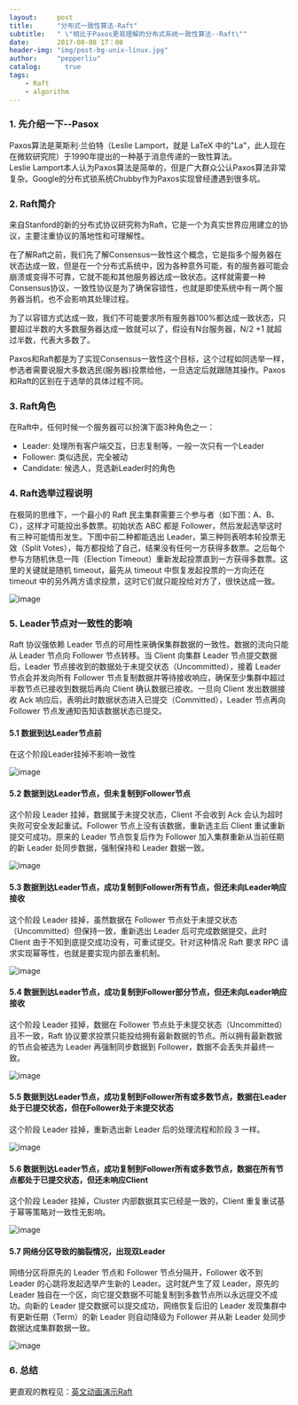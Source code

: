 ```yaml
---
layout:     post
title:      "分布式一致性算法-Raft"
subtitle:   " \"相比于Paxos更易理解的分布式系统一致性算法--Raft\""
date:       2017-08-08 17：08
header-img: "img/post-bg-unix-linux.jpg"
author:     "pepperliu"
catalog:      true
tags:
    - Raft
    - algorithm
---
```


### 1. 先介绍一下--Pasox

Paxos算法是莱斯利·兰伯特（Leslie Lamport，就是 LaTeX 中的"La"，此人现在在微软研究院）于1990年提出的一种基于消息传递的一致性算法。  
Leslie Lamport本人认为Paxos算法是简单的，但是广大群众公认Paxos算法非常复杂。Google的分布式锁系统Chubby作为Paxos实现曾经遭遇到很多坑。

### 2. Raft简介

来自Stanford的新的分布式协议研究称为Raft，它是一个为真实世界应用建立的协议，主要注重协议的落地性和可理解性。

在了解Raft之前，我们先了解Consensus一致性这个概念，它是指多个服务器在状态达成一致，但是在一个分布式系统中，因为各种意外可能，有的服务器可能会崩溃或变得不可靠，它就不能和其他服务器达成一致状态。这样就需要一种Consensus协议，一致性协议是为了确保容错性，也就是即使系统中有一两个服务器当机，也不会影响其处理过程。

为了以容错方式达成一致，我们不可能要求所有服务器100%都达成一致状态，只要超过半数的大多数服务器达成一致就可以了，假设有N台服务器，N/2 +1 就超过半数，代表大多数了。

Paxos和Raft都是为了实现Consensus一致性这个目标，这个过程如同选举一样，参选者需要说服大多数选民(服务器)投票给他，一旦选定后就跟随其操作。Paxos和Raft的区别在于选举的具体过程不同。

### 3. Raft角色

在Raft中，任何时候一个服务器可以扮演下面3种角色之一：

- Leader: 处理所有客户端交互，日志复制等，一般一次只有一个Leader
- Follower: 类似选民，完全被动
- Candidate: 候选人，竞选新Leader时的角色

### 4. Raft选举过程说明

在极简的思维下，一个最小的 Raft 民主集群需要三个参与者（如下图：A、B、C），这样才可能投出多数票。初始状态 ABC 都是 Follower，然后发起选举这时有三种可能情形发生。下图中前二种都能选出 Leader，第三种则表明本轮投票无效（Split Votes），每方都投给了自己，结果没有任何一方获得多数票。之后每个参与方随机休息一阵（Election Timeout）重新发起投票直到一方获得多数票。这里的关键就是随机 timeout，最先从 timeout 中恢复发起投票的一方向还在 timeout 中的另外两方请求投票，这时它们就只能投给对方了，很快达成一致。

![image](http://blog.lpc-win32.com/img/2017-08-08/raft-01.png)

### 5. Leader节点对一致性的影响

Raft 协议强依赖 Leader 节点的可用性来确保集群数据的一致性。数据的流向只能从 Leader 节点向 Follower 节点转移。当 Client 向集群 Leader 节点提交数据后，Leader 节点接收到的数据处于未提交状态（Uncommitted），接着 Leader 节点会并发向所有 Follower 节点复制数据并等待接收响应，确保至少集群中超过半数节点已接收到数据后再向 Client 确认数据已接收。一旦向 Client 发出数据接收 Ack 响应后，表明此时数据状态进入已提交（Committed），Leader 节点再向 Follower 节点发通知告知该数据状态已提交。

#### 5.1 数据到达Leader节点前

在这个阶段Leader挂掉不影响一致性

![image](http://blog.lpc-win32.com/img/2017-08-08/raft-02.png)

#### 5.2 数据到达Leader节点，但未复制到Follower节点

这个阶段 Leader 挂掉，数据属于未提交状态，Client 不会收到 Ack 会认为超时失败可安全发起重试。Follower 节点上没有该数据，重新选主后 Client 重试重新提交可成功。原来的 Leader 节点恢复后作为 Follower 加入集群重新从当前任期的新 Leader 处同步数据，强制保持和 Leader 数据一致。

![image](http://blog.lpc-win32.com/img/2017-08-08/raft-03.png)

#### 5.3 数据到达Leader节点，成功复制到Follower所有节点，但还未向Leader响应接收

这个阶段 Leader 挂掉，虽然数据在 Follower 节点处于未提交状态（Uncommitted）但保持一致，重新选出 Leader 后可完成数据提交，此时 Client 由于不知到底提交成功没有，可重试提交。针对这种情况 Raft 要求 RPC 请求实现幂等性，也就是要实现内部去重机制。

![image](http://blog.lpc-win32.com/img/2017-08-08/raft-04.png)

#### 5.4 数据到达Leader节点，成功复制到Follower部分节点，但还未向Leader响应接收

这个阶段 Leader 挂掉，数据在 Follower 节点处于未提交状态（Uncommitted）且不一致，Raft 协议要求投票只能投给拥有最新数据的节点。所以拥有最新数据的节点会被选为 Leader 再强制同步数据到 Follower，数据不会丢失并最终一致。

![image](http://blog.lpc-win32.com/img/2017-08-08/raft-05.png)

#### 5.5 数据到达Leader节点，成功复制到Follower所有或多数节点，数据在Leader处于已提交状态，但在Follower处于未提交状态

这个阶段 Leader 挂掉，重新选出新 Leader 后的处理流程和阶段 3 一样。

![image](http://blog.lpc-win32.com/img/2017-08-08/raft-06.png)

#### 5.6 数据到达Leader节点，成功复制到Follower所有或多数节点，数据在所有节点都处于已提交状态，但还未响应Client

这个阶段 Leader 挂掉，Cluster 内部数据其实已经是一致的，Client 重复重试基于幂等策略对一致性无影响。

![image](http://blog.lpc-win32.com/img/2017-08-08/raft-07.png)

#### 5.7 网络分区导致的脑裂情况，出现双Leader

网络分区将原先的 Leader 节点和 Follower 节点分隔开，Follower 收不到 Leader 的心跳将发起选举产生新的 Leader。这时就产生了双 Leader，原先的 Leader 独自在一个区，向它提交数据不可能复制到多数节点所以永远提交不成功。向新的 Leader 提交数据可以提交成功，网络恢复后旧的 Leader 发现集群中有更新任期（Term）的新 Leader 则自动降级为 Follower 并从新 Leader 处同步数据达成集群数据一致。

![image](http://blog.lpc-win32.com/img/2017-08-08/raft-08.png)

### 6. 总结

更直观的教程见：[英文动画演示Raft](http://thesecretlivesofdata.com/raft/)
